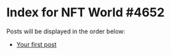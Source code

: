 # Index for NFT World #4652
Posts will be displayed in the order below:

- [Your first post](./001-first.md)

